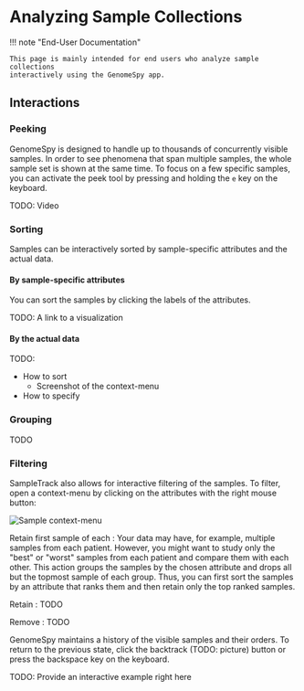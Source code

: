 # Analyzing Sample Collections

!!! note "End-User Documentation"

    This page is mainly intended for end users who analyze sample collections
    interactively using the GenomeSpy app.

## Interactions

### Peeking

GenomeSpy is designed to handle up to thousands of concurrently visible samples.
In order to see phenomena that span multiple samples, the whole sample set is
shown at the same time. To focus on a few specific samples, you can activate the
peek tool by pressing and holding the `e` key on the keyboard.

TODO: Video

<div style="display: none">

```json
{
  "data": {
    "sequence": {
      "start": 0,
      "stop": 1000
    }
  },

  "transform": [
    {
      "type": "formula",
      "expr": "'sample-' + floor(random() * 100)",
      "as": "sample"
    },
    {
      "type": "formula",
      "expr": "floor(random() * 20)",
      "as": "x"
    },
    {
      "type": "stack",
      "field": "x",
      "groupby": ["sample"],
      "offset": "normalize",
      "sort": { "field": "x" }
    }
  ],

  "mark": "rect",

  "encoding": {
    "sample": { "field": "sample", "type": "nominal" },
    "x": { "field": "y0", "type": "quantitative" },
    "x2": { "field": "y1", "type": "quantitative" },
    "color": { "field": "x", "type": "quantitative" }
  }
}
```

</div>

### Sorting

Samples can be interactively sorted by sample-specific attributes and the
actual data.

#### By sample-specific attributes

You can sort the samples by clicking the labels of the attributes.

TODO: A link to a visualization

#### By the actual data

TODO:

- How to sort
  - Screenshot of the context-menu
- How to specify

### Grouping

TODO

### Filtering

SampleTrack also allows for interactive filtering of the samples. To filter,
open a context-menu by clicking on the attributes with the right mouse
button:

![Sample context-menu](../img/sample-context-menu.png)

Retain first sample of each
: Your data may have, for example, multiple samples from each patient.
However, you might want to study only the "best" or "worst" samples
from each patient and compare them with each other. This action
groups the samples by the chosen attribute and drops all but the topmost
sample of each group. Thus, you can first sort the samples by an attribute
that ranks them and then retain only the top ranked
samples.

Retain
: TODO

Remove
: TODO

GenomeSpy maintains a history of the visible samples and their orders. To
return to the previous state, click the backtrack (TODO: picture) button or
press the backspace key on the keyboard.

TODO: Provide an interactive example right here
